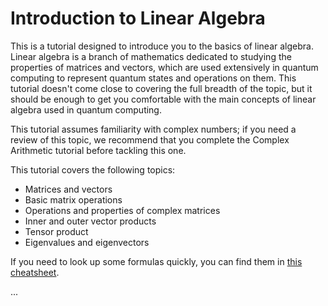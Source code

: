 # Introduction to Linear Algebra
This is a tutorial designed to introduce you to the basics of linear algebra. Linear algebra is a branch of mathematics dedicated to studying the properties of matrices and vectors, which are used extensively in quantum computing to represent quantum states and operations on them. This tutorial doesn't come close to covering the full breadth of the topic, but it should be enough to get you comfortable with the main concepts of linear algebra used in quantum computing.

This tutorial assumes familiarity with complex numbers; if you need a review of this topic, we recommend that you complete the Complex Arithmetic tutorial before tackling this one.

This tutorial covers the following topics:

* Matrices and vectors
* Basic matrix operations
* Operations and properties of complex matrices
* Inner and outer vector products
* Tensor product
* Eigenvalues and eigenvectors

If you need to look up some formulas quickly, you can find them in [this cheatsheet](https://github.com/microsoft/QuantumKatas/blob/master/quickref/qsharp-quick-reference.pdf).

...